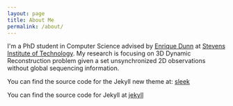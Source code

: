 ```yaml
---
layout: page
title: About Me
permalink: /about/
---
```


I'm a PhD student in Computer Science advised by [Enrique Dunn](https://www.cs.stevens.edu/~edunn/) at [Stevens Institute of Technology](https://www.stevens.edu/). My research is focusing on 3D Dynamic Reconstruction problem given a set unsynchronized 2D observations without global sequencing information. 

You can find the source code for the Jekyll new theme at:
[sleek](https://github.com/janczizikow/sleek)

You can find the source code for Jekyll at
[jekyll](https://github.com/jekyll/jekyll)
